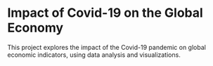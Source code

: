 # Impact of Covid-19 on the Global Economy

This project explores the impact of the Covid-19 pandemic on global economic indicators, using data analysis and visualizations.
